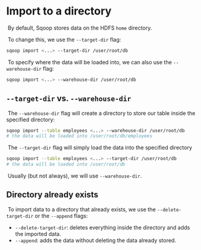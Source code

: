 # Import to a directory

​	By default, Sqoop stores data on the HDFS `home` directory.

​	To change this, we use the `--target-dir` flag:

```bash
sqoop import <...> --target-dir /user/root/db
```

​	To specify where the data will be loaded into, we can also use the `--warehouse-dir` flag:

```bash
sqoop import <...> --warehouse-dir /user/root/db
```

## `--target-dir` vs. `--warehouse-dir`

​	The `--warehouse-dir` flag will create a directory to store our table inside the specified directory:

```bash
sqoop import --table employees <...> --warehouse-dir /user/root/db
# the data will be loaded into /user/root/db/employees
```

​	The `--target-dir` flag will simply load the data into the specified directory

```bash
sqoop import --table employees <...> --target-dir /user/root/db
# the data will be loaded into /user/root/db
```

​	Usually (but not always), we will use `--warehouse-dir`.

## Directory already exists

​	To import data to a directory that already exists, we use the `--delete-target-dir` or the `--append` flags:

- `--delete-target-dir`: deletes everything inside the directory and adds the imported data.
- `--append`: adds the data without deleting the data already stored.
